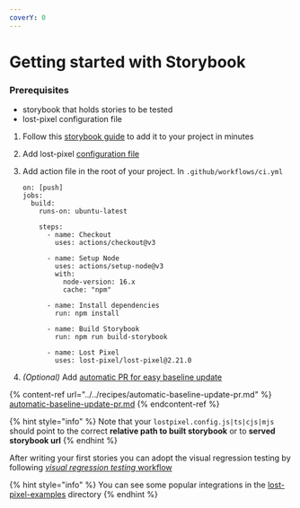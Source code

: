 ```yaml
---
coverY: 0
---
```


# Getting started with Storybook

### Prerequisites

- storybook that holds stories to be tested
- lost-pixel configuration file

1. Follow this [storybook guide](https://storybook.js.org/docs/react/get-started/install) to add it to your project in minutes
2. Add lost-pixel [configuration file](../../setup/project-configuration/modes.md#storybook)
3. Add action file in the root of your project. In `.github/workflows/ci.yml`

   ```
   on: [push]
   jobs:
     build:
       runs-on: ubuntu-latest

       steps:
         - name: Checkout
           uses: actions/checkout@v3

         - name: Setup Node
           uses: actions/setup-node@v3
           with:
             node-version: 16.x
             cache: "npm"

         - name: Install dependencies
           run: npm install

         - name: Build Storybook
           run: npm run build-storybook

         - name: Lost Pixel
           uses: lost-pixel/lost-pixel@2.21.0
   ```

4. _(Optional)_ Add [automatic PR for easy baseline update](../../recipes/automatic-baseline-update-pr.md)

{% content-ref url="../../recipes/automatic-baseline-update-pr.md" %}
[automatic-baseline-update-pr.md](../../recipes/automatic-baseline-update-pr.md)
{% endcontent-ref %}

{% hint style="info" %}
Note that your `lostpixel.config.js|ts|cjs|mjs` should point to the correct **relative path to built storybook** or to **served storybook url**
{% endhint %}

After writing your first stories you can adopt the visual regression testing by following [_visual regression testing_ workflow](../testing-workflow-github-actions.md)

{% hint style="info" %}
You can see some popular integrations in the [lost-pixel-examples](https://github.com/lost-pixel/lost-pixel-examples) directory
{% endhint %}
